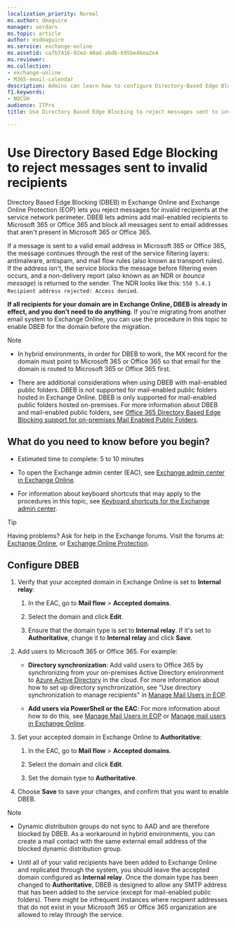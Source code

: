 ```yaml
---
localization_priority: Normal
ms.author: dmaguire
manager: serdars
ms.topic: article
author: msdmaguire
ms.service: exchange-online
ms.assetid: ca7b7416-92ed-40ad-abdb-695be46ea2e4
ms.reviewer:
ms.collection:
- exchange-online
- M365-email-calendar
description: Admins can learn how to configure Directory-Based Edge Blocking (DBDB) to reject messages sent to invalid recipients in Exchange Online and Exchange Online Protection during a migration.
f1.keywords:
- NOCSH
audience: ITPro
title: Use Directory Based Edge Blocking to reject messages sent to invalid recipients

---
```


# Use Directory Based Edge Blocking to reject messages sent to invalid recipients

Directory Based Edge Blocking (DBEB) in Exchange Online and Exchange Online Protection (EOP) lets you reject messages for invalid recipients at the service network perimeter. DBEB lets admins add mail-enabled recipients to Microsoft 365 or Office 365 and block all messages sent to email addresses that aren't present in Microsoft 365 or Office 365.

If a message is sent to a valid email address in Microsoft 365 or Office 365, the message continues through the rest of the service filtering layers: antimalware, antispam, and mail flow rules (also known as transport rules). If the address isn't, the service blocks the message before filtering even occurs, and a non-delivery report (also known as an NDR or _bounce message_) is returned to the sender. The NDR looks like this: `550 5.4.1 Recipient address rejected: Access denied`.

**If all recipients for your domain are in Exchange Online, DBEB is already in effect, and you don't need to do anything**. If you're migrating from another email system to Exchange Online, you can use the procedure in this topic to enable DBEB for the domain before the migration.

> [!NOTE]
> - In hybrid environments, in order for DBEB to work, the MX record for the domain must point to Microsoft 365 or Office 365 so that email for the domain is routed to Microsoft 365 or Office 365 first.
>
> - There are additional considerations when using DBEB with mail-enabled public folders. DBEB is not supported for mail-enabled public folders hosted in Exchange Online. DBEB is only supported for mail-enabled public folders hosted on-premises. For more information about DBEB and mail-enabled public folders, see [Office 365 Directory Based Edge Blocking support for on-premises Mail Enabled Public Folders](https://techcommunity.microsoft.com/t5/Exchange-Team-Blog/Office-365-Directory-Based-Edge-Blocking-support-for-on-premises/ba-p/606740).

## What do you need to know before you begin?

- Estimated time to complete: 5 to 10 minutes

- To open the Exchange admin center (EAC), see [Exchange admin center in Exchange Online](../exchange-admin-center.md).

- For information about keyboard shortcuts that may apply to the procedures in this topic, see [Keyboard shortcuts for the Exchange admin center](../accessibility/keyboard-shortcuts-in-admin-center.md).

> [!TIP]
> Having problems? Ask for help in the Exchange forums. Visit the forums at: [Exchange Online](https://social.technet.microsoft.com/forums/msonline/home?forum=onlineservicesexchange), or [Exchange Online Protection](https://social.technet.microsoft.com/forums/forefront/home?forum=FOPE).

## Configure DBEB

1. Verify that your accepted domain in Exchange Online is set to **Internal relay**:

   1. In the EAC, go to **Mail flow** \> **Accepted domains**.

   2. Select the domain and click **Edit**.

   3. Ensure that the domain type is set to **Internal relay**. If it's set to **Authoritative**, change it to **Internal relay** and click **Save**.

2. Add users to Microsoft 365 or Office 365. For example:

   - **Directory synchronization**: Add valid users to Office 365 by synchronizing from your on-premises Active Directory environment to [Azure Active Directory](https://docs.microsoft.com/azure/active-directory/) in the cloud. For more information about how to set up directory synchronization, see "Use directory synchronization to manage recipients" in [Manage Mail Users in EOP](https://docs.microsoft.com/microsoft-365/security/office-365-security/manage-mail-users-in-eop).

   - **Add users via PowerShell or the EAC**: For more information about how to do this, see [Manage Mail Users in EOP](https://docs.microsoft.com/microsoft-365/security/office-365-security/manage-mail-users-in-eop) or [Manage mail users in Exchange Online](../recipients-in-exchange-online/manage-mail-users.md).

3. Set your accepted domain in Exchange Online to **Authoritative**:

   1. In the EAC, go to **Mail flow** \> **Accepted domains**.

   2. Select the domain and click **Edit**.

   3. Set the domain type to **Authoritative**.

4. Choose **Save** to save your changes, and confirm that you want to enable DBEB.

> [!NOTE]
> - Dynamic distribution groups do not sync to AAD and are therefore blocked by DBEB. As a workaround in hybrid environments, you can create a mail contact with the same external email address of the blocked dynamic distribution group.
>
> - Until all of your valid recipients have been added to Exchange Online and replicated through the system, you should leave the accepted domain configured as **Internal relay**. Once the domain type has been changed to **Authoritative**, DBEB is designed to allow any SMTP address that has been added to the service (except for mail-enabled public folders). There might be infrequent instances where recipient addresses that do not exist in your Microsoft 365 or Office 365 organization are allowed to relay through the service.
